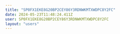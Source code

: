 ```yaml
---
title: "SP0FX1EKE8G20BP2CEY86Y3RDNWKMTXWDPC8Y2FC"
date: 2024-05-23T11:48:24.411Z
user: SP0FX1EKE8G20BP2CEY86Y3RDNWKMTXWDPC8Y2FC
layout: "users"
---
```

    